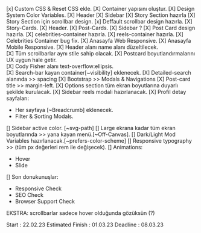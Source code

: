 [x] Custom CSS & Reset CSS ekle.
[X] Container yapısını oluştur.
[X] Design System Color Variables.
[X] Header
[X] Sidebar
[X] Story Section hazırla
[X] Story Section için scrollbar design.
[x] Deffault scrollbar design hazırla.
[X] Story-Cards.
[X] Header.
[X] Post-Cards.
[X] Sidebar ?
[X] Post Card design hazırla.
[X] celebrities-container hazırla.
[X] reels-container hazırla.
[X] Celebrities Container bug fix.
[X] Anasayfa Web Responsive.
[X] Anasayfa Mobile Responsive.
[X] Header alanı name alanı düzeltilecek.  
[X] Tüm scrollbarlar aynı stile sahip olacak.
[X] Postcard boyutlandırmalarını UX uygun hale getir.  
[X] Cody Fisher alanı text-overflow:ellipsis.  
[X] Search-bar kayan container[~visibility] eklenecek. 
[X] Detailed-search alanında >> spacing 
[X] Bootstrap >> Modals & Navigations
[X] Post-card title >> margin-left.
[X] Options section tüm ekran boyutlarına duyarlı şekilde kurulacak.
[X] Sidebar reels modali hazırlanacak.
[X] Profil detay sayfaları: 
+ Her sayfaya [~Breadcrumb] eklenecek.
+ Filter & Sorting Modals.


[] Sidebar active color. [~svg-path]
[] Large ekrana kadar tüm ekran boyutlarında >> yana kayan menü.[~Off-Canvas].
[] Dark/Light Mod Variables hazırlanacak.[~prefers-color-scheme] 
[] Responsive typography >> (tüm px değerleri rem ile değişecek). 
[] Animations:
+ Hover
+ Slide

[] Son donukunuşlar:
+ Responsive Check
+ SEO Check
+ Browser Support Check


EKSTRA:
scrollbarlar sadece hover olduğunda gözüksün (?)


Start : 22.02.23
Estimated Finish : 01.03.23
Deadline : 08.03.23
